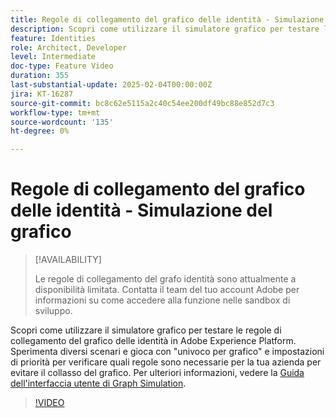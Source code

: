 ```yaml
---
title: Regole di collegamento del grafico delle identità - Simulazione del grafico
description: Scopri come utilizzare il simulatore grafico per testare le regole di collegamento del grafico delle identità in Adobe Experience Platform. Sperimenta diversi scenari e gioca con "univoco per grafico" e impostazioni di priorità per verificare quali regole sono necessarie per la tua azienda per evitare il collasso del grafico.
feature: Identities
role: Architect, Developer
level: Intermediate
doc-type: Feature Video
duration: 355
last-substantial-update: 2025-02-04T00:00:00Z
jira: KT-16287
source-git-commit: bc8c62e5115a2c40c54ee200df49bc88e852d7c3
workflow-type: tm+mt
source-wordcount: '135'
ht-degree: 0%

---
```



# Regole di collegamento del grafico delle identità - Simulazione del grafico

>[!AVAILABILITY]
>
>Le regole di collegamento del grafo identità sono attualmente a disponibilità limitata. Contatta il team del tuo account Adobe per informazioni su come accedere alla funzione nelle sandbox di sviluppo.

Scopri come utilizzare il simulatore grafico per testare le regole di collegamento del grafico delle identità in Adobe Experience Platform. Sperimenta diversi scenari e gioca con &quot;univoco per grafico&quot; e impostazioni di priorità per verificare quali regole sono necessarie per la tua azienda per evitare il collasso del grafico. Per ulteriori informazioni, vedere la [Guida dell&#39;interfaccia utente di Graph Simulation](https://experienceleague.adobe.com/en/docs/experience-platform/identity/features/identity-graph-linking-rules/graph-simulation).

>[!VIDEO](https://video.tv.adobe.com/v/3444032/?learn=on&enablevpops)

